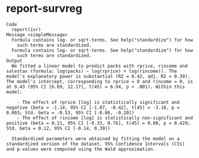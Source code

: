 # report-survreg

    Code
      report(ivr)
    Message <simpleMessage>
      Formula contains log- or sqrt-terms. See help("standardize") for how
        such terms are standardized.
      Formula contains log- or sqrt-terms. See help("standardize") for how
        such terms are standardized.
    Output
      We fitted a linear model to predict packs with rprice, rincome and salestax (formula: log(packs) ~ log(rprice) + log(rincome)). The model's explanatory power is substantial (R2 = 0.42, adj. R2 = 0.39). The model's intercept, corresponding to rprice = 0 and rincome = 0, is at 9.43 (95% CI [6.69, 12.17], t(45) = 6.94, p < .001). Within this model:
      
        - The effect of rprice [log] is statistically significant and negative (beta = -1.14, 95% CI [-1.87, -0.42], t(45) = -3.18, p = 0.003; Std. beta = -0.53, 95% CI [-0.86, -0.20])
        - The effect of rincome [log] is statistically non-significant and positive (beta = 0.21, 95% CI [-0.33, 0.76], t(45) = 0.80, p = 0.429; Std. beta = 0.12, 95% CI [-0.14, 0.39])
      
      Standardized parameters were obtained by fitting the model on a standardized version of the dataset. 95% Confidence Intervals (CIs) and p-values were computed using the Wald approximation.

